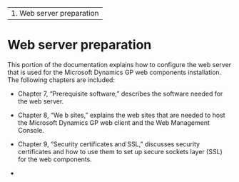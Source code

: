 |                            |
|----------------------------|
| 1.  Web server preparation |

<span id="_Toc498953295" class="anchor"></span>

# Web server preparation

This portion of the documentation explains how to configure the web server that is used for the Microsoft Dynamics GP web components installation. The following chapters are included:

-   Chapter 7, “Prerequisite software,” describes the software needed for the web server.

-   Chapter 8, “We b sites,” explains the web sites that are needed to host the Microsoft Dynamics GP web client and the Web Management Console.

-   Chapter 9, “Security certificates and SSL,” discusses security certificates and how to use them to set up secure sockets layer (SSL) for the web components.

-   
